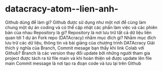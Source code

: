 # datacracy-atom--lien-anh-
Github dùng để làm gì?
  Github được sử dụng như một nơi để cùng làm chung một dự án coding và có thể cập nhật các phần làm việc và các phiên bản của nhau
Repository là gì?
  Repository là nơi lưu trữ tất cả dữ liệu liên quan tới 1 dự án
Fork repo (DATAcracy) nhằm mục đích gì?
  Nhằm mục đích lưu trữ các dữ liệu, thông tin và bài giảng của chương trình DATAcracy
Giải thích ý nghĩa của Branch, Commit mesage bạn thấy khi link Colab với Github?
  Branch là các version thay đổi update bởi những người tham gia project được tách ra từ file main và khi hoàn thiện sẽ được update lên file main
  Commit message là nơi tạo ra đoạn code và lưu lại trên Github
